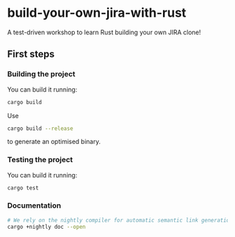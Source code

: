 # build-your-own-jira-with-rust
A test-driven workshop to learn Rust building your own JIRA clone!

## First steps

### Building the project

You can build it running:
```bash
cargo build
```

Use
```bash
cargo build --release
```
to generate an optimised binary.

### Testing the project

You can build it running:
```bash
cargo test
```

### Documentation

```bash
# We rely on the nightly compiler for automatic semantic link generation
cargo +nightly doc --open
```